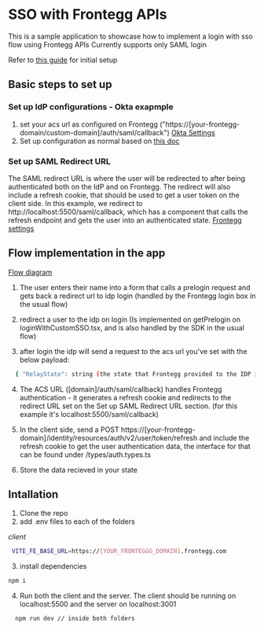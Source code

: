# SSO with Frontegg APIs

This is a sample application to showcase how to implement a login with sso flow using Frontegg APIs
Currently supports only SAML login

Refer to [this guide](https://support.frontegg.com/frontegg/article/ART-3940-how-to-implement-single-sign-on-sso-flow-with-frontegg-apis) for initial setup

## Basic steps to set up

### Set up IdP configurations - Okta exapmple

1. set your acs url as configured on Frontegg ("https://[your-frontegg-domain/custom-domain]/auth/saml/callback")
   [Okta Settings](images/okta_settings.png)
2. Set up configuration as normal based on [this doc](https://developers.frontegg.com/guides/authentication/sso/management/saml)

### Set up SAML Redirect URL

The SAML redirect URL is where the user will be redirected to after being authenticated both on the IdP and on Frontegg.
The redirect will also include a refresh cookie, that should be used to get a user token on the client side.
In this example, we redirect to http://localhost:5500/saml/callback, which has a component that calls the refresh endpoint and gets the user into an authenticated state.
[Frontegg settings](images/frontegg-sso-config.png)

## Flow implementation in the app

[Flow diagram](images/saml-flow.drawio.png)

1. The user enters their name into a form that calls a prelogin request and gets back a redirect url to idp login (handled by the Frontegg login box in the usual flow)

2. redirect a user to the idp on login (Is implemented on getPrelogin on loginWithCustomSSO.tsx, and is also handled by the SDK in the usual flow)

3. after login the idp will send a request to the acs url you've set with the below payload:

```bash
  { "RelayState": string (the state that Frontegg provided to the IDP in the request to the IDP), "SAMLResponse": string(the authenticated entity data) }
```

4. The ACS URL ([domain]/auth/saml/callback) handles Frontegg authentication - it generates a refresh cookie and redirects to the redirect URL set on the Set up SAML Redirect URL section. (for this example it's localhost:5500/saml/callback)

5. In the client side, send a POST https://[your-frontegg-domain]/identity/resources/auth/v2/user/token/refresh and include the refresh cookie to get the user authentication data, the interface for that can be found under /types/auth.types.ts

6. Store the data recieved in your state

## Intallation

1. Clone the repo
2. add .env files to each of the folders

_client_

```bash
 VITE_FE_BASE_URL=https://[YOUR_FRONTEGGG_DOMAIN].frontegg.com
```

3. install dependencies

```bash
npm i
```

4. Run both the client and the server. The client should be running on localhost:5500 and the server on localhost:3001

```bash
  npm run dev // inside both folders
```
